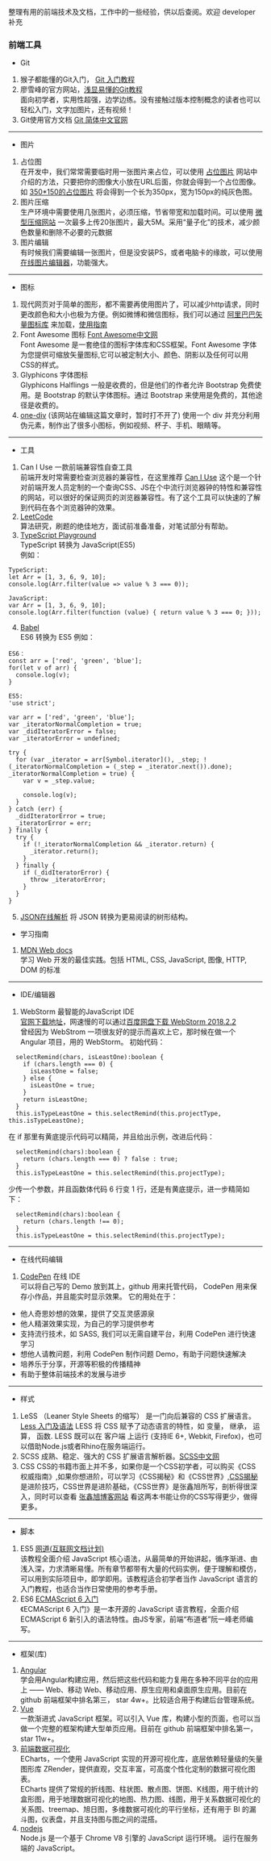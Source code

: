 整理有用的前端技术及文档，工作中的一些经验，供以后查阅。欢迎 developer 补充
### 前端工具
- Git
1. 猴子都能懂的Git入门， [Git 入门教程](https://backlog.com/git-tutorial/cn/intro/intro1_1.html)
2. 廖雪峰的官方网站，[浅显易懂的Git教程](https://www.liaoxuefeng.com/wiki/0013739516305929606dd18361248578c67b8067c8c017b000)  
面向初学者，实用性超强，边学边练。没有接触过版本控制概念的读者也可以轻松入门，文字加图片，还有视频！
3. Git使用官方文档 [Git 简体中文官网](https://git-scm.com/book/zh/v2)
***
- 图片
1. 占位图  
在开发中，我们常常需要临时用一张图片来占位，可以使用 [占位图片](https://placeholder.com/) 网站中介绍的方法，只要把你的图像大小放在URL后面，你就会得到一个占位图像。  如 [350*150的占位图片](https://via.placeholder.com/350x150) 将会得到一个长为350px，宽为150px的纯灰色图。  
2. 图片压缩  
生产环境中需要使用几张图片，必须压缩，节省带宽和加载时间。可以使用 [微型压缩网站](https://tinypng.com/ ) 一次最多上传20张图片，最大5M。采用“量子化”的技术，减少颜色数量和删除不必要的元数据
3. 图片编辑  
有时候我们需要编辑一张图片，但是没安装PS，或者电脑卡的缘故，可以使用 [在线图片编辑器](http://www.uupoop.com/)，功能强大。
***
- 图标
1. 现代网页对于简单的图形，都不需要再使用图片了，可以减少http请求，同时更改颜色和大小也极为方便。例如微博和微信图标，我们可以通过 [阿里巴巴矢量图标库](http://iconfont.cn/) 来加载，[使用指南](http://iconfont.cn/help/index?spm=a313x.7781069.1998910419.12)
2. Font Awesome 图标 [Font Awesome中文网](http://www.fontawesome.com.cn/)  
Font Awesome 是一套绝佳的图标字体库和CSS框架。Font Awesome 字体为您提供可缩放矢量图标,它可以被定制大小、颜色、阴影以及任何可以用CSS的样式。
3. Glyphicons 字体图标  
Glyphicons Halflings 一般是收费的，但是他们的作者允许 Bootstrap 免费使用。是 Bootstrap 的默认字体图标。通过 Bootstrap 来使用是免费的，其他途径是收费的。
4. [one-div](http://www.one-div.com/) (该网站在编辑这篇文章时，暂时打不开了) 使用一个 div 并充分利用伪元素，制作出了很多小图标，例如视频、杯子、手机、眼睛等。
___
- 工具
1. Can I Use 一款前端兼容性自查工具  
 前端开发时常需要检查浏览器的兼容性，在这里推荐 [Can I Use](https://caniuse.com/) 这个是一个针对前端开发人员定制的一个查询CSS、JS在个中流行浏览器钟的特性和兼容性的网站，可以很好的保证网页的浏览器兼容性。有了这个工具可以快速的了解到代码在各个浏览器钟的效果。
2. [LeetCode](https://leetcode-cn.com/)  
算法研究，刷题的绝佳地方，面试前准备准备，对笔试部分有帮助。
3. [TypeScript Playground](http://www.typescriptlang.org/play/index.html)  
TypeScript 转换为 JavaScript(ES5)  
例如：
```
TypeScript:
let Arr = [1, 3, 6, 9, 10];
console.log(Arr.filter(value => value % 3 === 0));
```
```
JavaScript:
var Arr = [1, 3, 6, 9, 10];
console.log(Arr.filter(function (value) { return value % 3 === 0; }));
```
4. [Babel](https://babeljs.io/)  
ES6 转换为 ES5
例如：
```
ES6：
const arr = ['red', 'green', 'blue'];
for(let v of arr) {
  console.log(v);
}
```
```
ES5:
'use strict';

var arr = ['red', 'green', 'blue'];
var _iteratorNormalCompletion = true;
var _didIteratorError = false;
var _iteratorError = undefined;

try {
  for (var _iterator = arr[Symbol.iterator](), _step; !(_iteratorNormalCompletion = (_step = _iterator.next()).done); _iteratorNormalCompletion = true) {
    var v = _step.value;

    console.log(v);
  }
} catch (err) {
  _didIteratorError = true;
  _iteratorError = err;
} finally {
  try {
    if (!_iteratorNormalCompletion && _iterator.return) {
      _iterator.return();
    }
  } finally {
    if (_didIteratorError) {
      throw _iteratorError;
    }
  }
}
```
5. [JSON在线解析](https://c.runoob.com/front-end/53)
将 JSON 转换为更易阅读的树形结构。
- 学习指南
1. [MDN Web docs](https://developer.mozilla.org/zh-CN/)  
学习 Web 开发的最佳实践。包括 HTML, CSS, JavaScript, 图像, HTTP, DOM 的标准
___
- IDE/编辑器
1. WebStorm 最智能的JavaScript IDE  
[官网下载地址](http://www.jetbrains.com/webstorm/download)，网速慢的可以通过[百度网盘下载 WebStorm 2018.2.2](https://pan.baidu.com/s/1GH4Id-RpRx5sMjjgMnIt_g)  
曾经因为 WebStrom 一项很友好的提示而喜欢上它，那时候在做一个 Angular 项目，用的 WebStorm。
初始代码：
```
  selectRemind(chars, isLeastOne):boolean {
    if (chars.length === 0) {
      isLeastOne = false;
    } else {
      isLeastOne = true;
    }
    return isLeastOne;
  }
  this.isTypeLeastOne = this.selectRemind(this.projectType, this.isTypeLeastOne);
```
在 if 那里有黄底提示代码可以精简，并且给出示例，改进后代码：
```
  selectRemind(chars):boolean {
    return (chars.length === 0) ? false : true;
  }
  this.isTypeLeastOne = this.selectRemind(this.projectType);
```
少传一个参数，并且函数体代码 6 行变 1 行，还是有黄底提示，进一步精简如下：
```
  selectRemind(chars):boolean {
    return (chars.length !== 0);
  }
  this.isTypeLeastOne = this.selectRemind(this.projectType);
```
***
- 在线代码编辑
1. [CodePen](https://codepen.io/) 在线 IDE  
可以将自己写的 Demo 放到其上，github 用来托管代码， CodePen 用来保存小作品，并且能实时显示效果。
它的用处在于：  
-  他人奇思妙想的效果，提供了交互灵感源泉
-  他人精湛效果实现，为自己的学习提供参考
-  支持流行技术，如 SASS, 我们可以无需自建平台，利用 CodePen 进行快速学习
-  想他人请教问题，利用 CodePen 制作问题 Demo，有助于问题快速解决
-  培养乐于分享，开源等积极的传播精神
-  有助于整体前端技术的发展与进步
***
- 样式
1. LeSS （Leaner Style Sheets 的缩写） 是一门向后兼容的 CSS 扩展语言。[Less 入门及语法](http://www.bootcss.com/p/lesscss/) LESS 将 CSS 赋予了动态语言的特性，如 变量， 继承， 运算， 函数. LESS 既可以在 客户端 上运行 (支持IE 6+, Webkit, Firefox)，也可以借助Node.js或者Rhino在服务端运行。
2. SCSS 成熟、稳定、强大的 CSS 扩展语言解析器。[SCSS中文网](https://www.sass.hk/)
3. CSS CSS的书籍市面上并不多，如果你是一个CSS初学者，可以购买《CSS权威指南》,如果你想进阶，可以学习《CSS揭秘》和《CSS世界》,[CSS揭秘](http://book.cssmagic.net/)是进阶技巧，CSS世界是进阶基础，《CSS世界》是张鑫旭所写，剖析得很深入，同时可以查看 [张鑫旭博客网站](https://www.zhangxinxu.com/) 看这两本书能让你的CSS写得更少，做得更多。
___
- 脚本
1. ES5 [网道(互联网文档计划)](https://wangdoc.com/javascript/)  
该教程全面介绍 JavaScript 核心语法，从最简单的开始讲起，循序渐进、由浅入深，力求清晰易懂。所有章节都带有大量的代码实例，便于理解和模仿，可以用到实际项目中，即学即用。该教程适合初学者当作 JavaScript 语言的入门教程，也适合当作日常使用的参考手册。
2. ES6 [ECMAScript 6 入门](http://es6.ruanyifeng.com/)   
《ECMAScript 6 入门》是一本开源的 JavaScript 语言教程，全面介绍 ECMAScript 6 新引入的语法特性。由JS专家，前端“布道者”阮一峰老师编写。
___
- 框架(库)
1. [Angular](https://angular.cn/)  
学会用Angular构建应用，然后把这些代码和能力复用在多种不同平台的应用上 —— Web、移动 Web、移动应用、原生应用和桌面原生应用。目前在 github 前端框架中排名第三， star 4w+。比较适合用于构建后台管理系统。
2. [Vue](https://cn.vuejs.org/)  
一款渐进式 JavaScript 框架。可以引入 Vue 库，构建小型的页面，也可以当做一个完整的框架构建大型单页应用。目前在 github 前端框架中排名第一， star 11w+。
3. [前端数据可视化](http://echarts.baidu.com/)  
ECharts，一个使用 JavaScript 实现的开源可视化库，底层依赖轻量级的矢量图形库 ZRender，提供直观，交互丰富，可高度个性化定制的数据可视化图表。  
ECharts 提供了常规的折线图、柱状图、散点图、饼图、K线图，用于统计的盒形图，用于地理数据可视化的地图、热力图、线图，用于关系数据可视化的关系图、treemap、旭日图，多维数据可视化的平行坐标，还有用于 BI 的漏斗图，仪表盘，并且支持图与图之间的混搭。
4. [nodejs](http://nodejs.cn/api/)  
Node.js 是一个基于 Chrome V8 引擎的 JavaScript 运行环境。 运行在服务端的 JavaScript。  